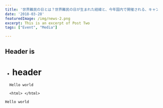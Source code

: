 ```yaml
---
title: '世界難民の日とは？世界難民の日が生まれた経緯と、今年国内で開催される、キャンペーンやイベントをまとめました。'
date: '2018-03-28'
featuredImage: /img/news-2.png
excerpt: This is an excerpt of Post Two
tags: ["Event", "Media"]

---
```


## Header is 


- # header 

```
  Hello world 
  
  <html> </html>
```

`Hello world`

